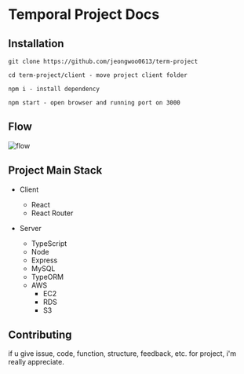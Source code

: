 # Temporal Project Docs

## Installation

```
git clone https://github.com/jeongwoo0613/term-project

cd term-project/client - move project client folder

npm i - install dependency

npm start - open browser and running port on 3000
```

## Flow

![flow](https://user-images.githubusercontent.com/46841257/132828091-4e2531d5-d733-4f1b-b386-c7eda964a785.png)

## Project Main Stack

- Client

  - React
  - React Router

- Server
  - TypeScript
  - Node
  - Express
  - MySQL
  - TypeORM
  - AWS
    - EC2
    - RDS
    - S3

## Contributing

if u give issue, code, function, structure, feedback, etc. for project, i'm really appreciate.

